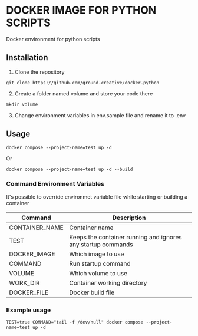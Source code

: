 # DOCKER IMAGE FOR PYTHON SCRIPTS

Docker environment for python scripts

## Installation

1) Clone the repository
```
git clone https://github.com/ground-creative/docker-python
```
2) Create a folder named volume and store your code there
```
mkdir volume
```

3) Change environment variables in env.sample file and rename it to .env

## Usage

```
docker compose --project-name=test up -d
```
Or
```
docker compose --project-name=test up -d --build
```

### Command Environment Variables

It's possible to override environmet variable file while starting or building a container

| Command | Description |
| ------------- | ------------- |
| CONTAINER_NAME | Container name |
| TEST | Keeps the container running and ignores any startup commands |
| DOCKER_IMAGE | Which image to use |
| COMMAND | Run startup command |
| VOLUME | Which volume to use |
| WORK_DIR | Container working directory |
| DOCKER_FILE | Docker build file |

### Example usage
```
TEST=true COMMAND="tail -f /dev/null" docker compose --project-name=test up -d
```